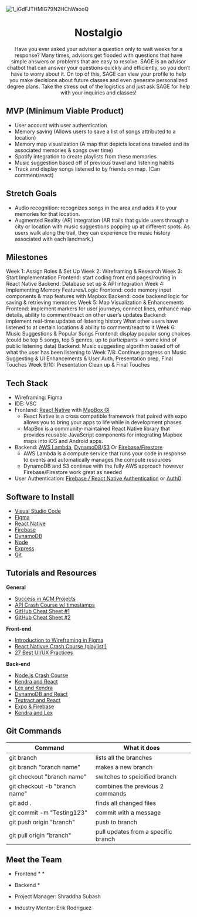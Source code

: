 ![1_iGdFJTHMIG79N2HChWaooQ](https://github.com/acm-projects/Advisabot/assets/98787282/4cf90921-a07d-4933-b549-ec732a79b249)
# <h1 align="center">Nostalgio</h1>

<p align="center">
Have you ever asked your advisor a question only to wait weeks for a response? Many times, advisors get flooded with questions that have simple answers or problems that are easy to resolve. SAGE is an advisor chatbot that can answer your questions quickly and efficiently, so you don’t have to worry about it. On top of this, SAGE can view your profile to help you make decisions about future classes and even generate personalized degree plans. Take the stress out of the logistics and just ask SAGE for help with your inquiries and classes!
</p>

## MVP (Minimum Viable Product)


* User account with user authentication
* Memory saving (Allows users to save a list of songs attributed to a location)
* Memory map visualization (A map that depicts locations traveled and its associated memories & songs over time)
* Spotify integration to create playlists from these memories
* Music suggestion based off of previous travel and listening habits
* Track and display songs listened to by friends on map. (Can comment/react)
  



## Stretch Goals

* Audio recognition: recognizes songs in the area and adds it to your memories for that location.
* Augmented Reality (AR) integration (AR trails that guide users through a city or location with music suggestions popping up at different spots. As users walk along the trail, they can experience the music history associated with each landmark.)



## Milestones

Week 1: Assign Roles & Set Up
Week 2: Wireframing & Research
Week 3: Start Implementation
Frontend: start coding front end pages/routing in React Native
Backend: Database set up & API integration
Week 4: Implementing Memory Features/Logic
Frontend: code memory input components & map features with Mapbox
Backend: code backend logic for saving & retrieving memories
Week 5: Map Visualization & Enhancements
Frontend: implement markers for user journeys, connect lines, enhance map details, ability to comment/react on other user’s updates
Backend: implement real-time updates of listening history 
What other users have listened to at certain locations & ability to comment/react to it
Week 6: Music Suggestions & Popular Songs
Frontend: display popular song choices (could be top 5 songs, top 5 genres, up to participants → some kind of public listening data)
Backend: Music suggesting algorithm based off of what the user has been listening to
Week 7/8: Continue progress on Music Suggesting & UI Enhancements & User Auth, Presentation prep, Final Touches
Week 9/10: Presentation Clean up & Final Touches


## Tech Stack
* Wireframing: Figma
* IDE: VSC
* Frontend: [React Native]([url](https://reactnative.dev/)) with [MapBox Gl](https://docs.mapbox.com/help/glossary/maps-sdk-for-react-native/)
  * React Native is a cross compatible framework that paired with expo allows you to bring your apps to life while in development phases
  * MapBox is a community-maintained React Native library that provides reusable JavaScript components for integrating Mapbox maps into iOS and Android apps.
* Backend: [AWS Lambda]((https://www.serverless.com/aws-lambda)), [DynamoDB]([url](https://docs.aws.amazon.com/amazondynamodb/latest/developerguide/Introduction.html))/[S3]([url](https://docs.aws.amazon.com/AmazonS3/latest/userguide/Welcome.html)) Or [Firebase/Firestore]([url](https://firebase.google.com/docs/firestore))
  * AWS Lambda is a compute service that runs your code in response to events and automatically manages the compute resources
  * DynamoDB and S3 continue with the fully AWS approach however Firebase/Firestore work great as needed
* User Authentication: [Firebase / React Native Authentication]([url](https://rnfirebase.io/auth/usage)) or [Auth0]([url](https://auth0.com/docs))

## Software to Install
  - [Visual Studio Code](https://code.visualstudio.com/)
  - [Figma](https://www.figma.com/downloads/)
  - [React Native](https://reactnative.dev/docs/environment-setup)
  - [Firebase](https://firebase.google.com/docs/web/setup)
  - [DynamoDB](https://aws.amazon.com/dynamodb/)
  - [Node](https://nodejs.org/en/)
  - [Express](https://expressjs.com/)
  - [Git](https://git-scm.com/downloads)

## Tutorials and Resources  
  **General**
  - [Success in ACM Projects](https://docs.google.com/document/d/18Zi3DrKG5e6g5Bojr8iqxIu6VIGl86YBSFlsnJnlM88/edit#heading=h.ky82xv3vtbpi)
  - [API Crash Course w/ timestamps](https://www.youtube.com/watch?v=GZvSYJDk-us)
  - [GitHub Cheat Sheet #1](https://education.github.com/git-cheat-sheet-education.pdf)
  - [GitHub Cheat Sheet #2](https://drive.google.com/file/d/1OddwoSvNJ3dQuEBw3RERieMXmOicif9_/view)
  
  **Front-end**
  - [Introduction to Wireframing in Figma](https://www.youtube.com/watch?v=6t_dYhXyYjI)
  - [React Nativve Crash Course (playlist!)](https://www.youtube.com/watch?v=w7ejDZ8SWv8)
  - [27 Best UI/UX Practices](https://729solutions.com/ux-ui-best-practices/)
  
  **Back-end**
  - [Node.js Crash Course](https://www.youtube.com/watch?v=zb3Qk8SG5Ms&list=PL4cUxeGkcC9jsz4LDYc6kv3ymONOKxwBU)
  - [Kendra and React](https://docs.aws.amazon.com/kendra/latest/dg/deploying.html)
  - [Lex and Kendra](https://aws.amazon.com/blogs/machine-learning/integrate-amazon-kendra-and-amazon-lex-using-a-search-intent/)
  - [DynamoDB and React](https://yentln.medium.com/connect-your-app-to-amazon-dynamodb-d062a0cec468)
  - [Textract and React](https://mkayfour.medium.com/using-aws-textract-with-reactjs-6ca1e1bb478a)
  - [Expo & Firebase](https://docs.expo.dev/guides/using-firebase/)
  - [Kendra and Lex](https://www.youtube.com/watch?v=PFauv-8lG5E)

## Git Commands

| Command                       | What it does                        |
| ----------------------------- | ----------------------------------- |
| git branch                    | lists all the branches              |
| git branch "branch name"      | makes a new branch                  |
| git checkout "branch name"    | switches to speicified branch       |
| git checkout -b "branch name" | combines the previous 2 commands    |
| git add .                     | finds all changed files             |
| git commit -m "Testing123"    | commit with a message               |
| git push origin "branch"      | push to branch                      |
| git pull origin "branch"      | pull updates from a specific branch |
  
  ## Meet the Team

 * Frontend
   * 
   * 

* Backend
  * 
      
* Project Manager: Shraddha Subash
  
* Industry Mentor: Erik Rodriguez
